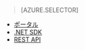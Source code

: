 ﻿> [AZURE.SELECTOR]
- [ポータル](/ja-jp/documentation/articles/media-services-manage-content#publish/)
- [.NET SDK](/ja-jp/documentation/articles/media-services-deliver-streaming-content/)
- [REST API](/ja-jp/documentation/articles/media-services-rest-deliver-streaming-content)

<!--HONumber=45--> 
